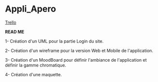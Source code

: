 # Appli_Apero


[Trello](https://trello.com/b/KdEMHIjH/ap%C3%A9ro)

**READ ME**

1- Création d'un UML pour la partie Login du site.

2- Création d'un wireframe pour la version Web et Mobile de l'application.

3- Création d'un MoodBoard pour définir l'ambiance de l'application et définir la gamme chromatique.

4- Création d'une maquette.
